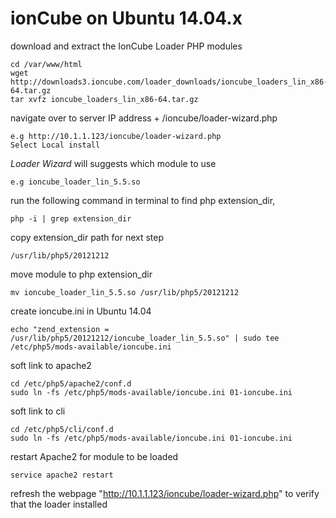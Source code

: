 # ionCube on Ubuntu 14.04.x


download and extract the IonCube Loader PHP modules
```
cd /var/www/html
wget http://downloads3.ioncube.com/loader_downloads/ioncube_loaders_lin_x86-64.tar.gz
tar xvfz ioncube_loaders_lin_x86-64.tar.gz
```

navigate over to server IP address + /ioncube/loader-wizard.php
```
e.g http://10.1.1.123/ioncube/loader-wizard.php
Select Local install
```

*Loader Wizard* will suggests which module to use
```
e.g ioncube_loader_lin_5.5.so
```

run the following command in terminal to find php extension_dir,
```
php -i | grep extension_dir
```

copy extension_dir path for next step
```
/usr/lib/php5/20121212
```

move module to php extension_dir
```
mv ioncube_loader_lin_5.5.so /usr/lib/php5/20121212
```

create ioncube.ini in Ubuntu 14.04
```
echo "zend_extension = /usr/lib/php5/20121212/ioncube_loader_lin_5.5.so" | sudo tee /etc/php5/mods-available/ioncube.ini
```

soft link to apache2
```
cd /etc/php5/apache2/conf.d 
sudo ln -fs /etc/php5/mods-available/ioncube.ini 01-ioncube.ini
```

soft link to cli
```
cd /etc/php5/cli/conf.d 
sudo ln -fs /etc/php5/mods-available/ioncube.ini 01-ioncube.ini
```
restart Apache2 for module to be loaded
```
service apache2 restart
```

refresh the webpage "http://10.1.1.123/ioncube/loader-wizard.php" to verify that the loader installed
